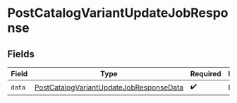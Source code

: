 # PostCatalogVariantUpdateJobResponse


## Fields

| Field                                                                                                         | Type                                                                                                          | Required                                                                                                      | Description                                                                                                   |
| ------------------------------------------------------------------------------------------------------------- | ------------------------------------------------------------------------------------------------------------- | ------------------------------------------------------------------------------------------------------------- | ------------------------------------------------------------------------------------------------------------- |
| `data`                                                                                                        | [PostCatalogVariantUpdateJobResponseData](../../models/components/PostCatalogVariantUpdateJobResponseData.md) | :heavy_check_mark:                                                                                            | N/A                                                                                                           |